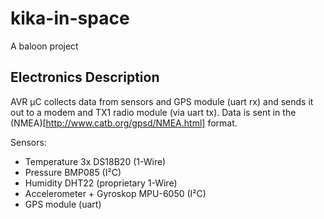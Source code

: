 # kika-in-space
A baloon project

## Electronics Description

AVR µC collects data from sensors and GPS module (uart rx) and sends it out to a modem and TX1 radio module (via uart
tx). Data is sent in the (NMEA)[http://www.catb.org/gpsd/NMEA.html] format.

Sensors:
* Temperature 3x DS18B20 (1-Wire)
* Pressure BMP085 (I²C)
* Humidity DHT22 (proprietary 1-Wire)
* Accelerometer + Gyroskop MPU-6050 (I²C)
* GPS module (uart)
